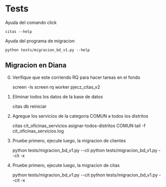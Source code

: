 # Tests

Ayuda del comando click

    citas --help

Ayuda del programa de migracion

    python tests/migracion_bd_v1.py --help

## Migracion en Diana

0) Verifique que este corriendo RQ para hacer tareas en el fondo

    screen -ls
    screen rq worker pjecz_citas_v2

1) Eliminar todos los datos de la base de datos

    citas db reiniciar

2) Agregue los servicios de la categoria COMUN a todos los distritos

    citas cit_oficinas_servicios asignar-todos-distritos COMUN
    tail -f cit_oficinas_servicios.log

2) Pruebe primero, ejecute luego, la migracion de clientes

    python tests/migracion_bd_v1.py --cli
    python tests/migracion_bd_v1.py --cli -x

3) Pruebe primero, ejecute luego, la migracion de citas

    python tests/migracion_bd_v1.py --cit
    python tests/migracion_bd_v1.py --cit -x
